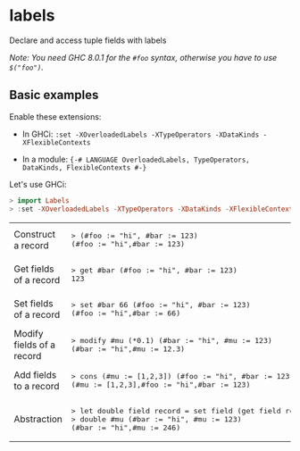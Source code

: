 # labels

Declare and access tuple fields with labels

*Note: You need GHC 8.0.1 for the `#foo` syntax, otherwise you have to
 use `$("foo")`.*

## Basic examples

Enable these extensions:

* In GHCi: `:set -XOverloadedLabels -XTypeOperators -XDataKinds -XFlexibleContexts`

* In a module: `{-# LANGUAGE OverloadedLabels, TypeOperators, DataKinds, FlexibleContexts #-}`

Let's use GHCi:

``` haskell
> import Labels
> :set -XOverloadedLabels -XTypeOperators -XDataKinds -XFlexibleContexts
```

<table>
<tr><td>Construct a record</td><td><pre lang="haskell">
> (#foo := "hi", #bar := 123)
(#foo := "hi",#bar := 123)
</pre></td></tr>
<tr><td>Get fields of a record</td><td><pre lang="haskell">
> get #bar (#foo := "hi", #bar := 123)
123
</pre></td></tr>
<tr><td>Set fields of a record</td><td><pre lang="haskell">
> set #bar 66 (#foo := "hi", #bar := 123)
(#foo := "hi",#bar := 66)
</pre></td></tr>
<tr><td>Modify fields of a record</td><td><pre lang="haskell">
> modify #mu (*0.1) (#bar := "hi", #mu := 123)
(#bar := "hi",#mu := 12.3)
</pre></td></tr>
<tr><td>Add fields to a record</td><td><pre lang="haskell">
> cons (#mu := [1,2,3]) (#foo := "hi", #bar := 123)
(#mu := [1,2,3],#foo := "hi",#bar := 123)
</pre></td></tr>
<tr><td>Abstraction</td><td><pre lang="haskell">
> let double field record = set field (get field record * 2) record
> double #mu (#bar := "hi", #mu := 123)
(#bar := "hi",#mu := 246)
</pre></td></tr>
</table>
